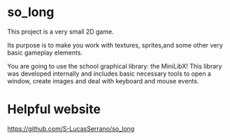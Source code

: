 # so_long
This project is a very small 2D game.

Its purpose is to make you work with textures, sprites,and some other very basic gameplay elements.

You are going to use the school graphical library: the MiniLibX! This library was
developed internally and includes basic necessary tools to open a window, create images
and deal with keyboard and mouse events.

# Helpful website

https://github.com/S-LucasSerrano/so_long
